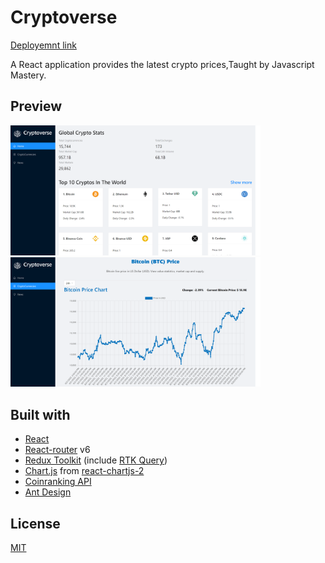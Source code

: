 # Cryptoverse

[Deployemnt link](https://projectcryptoverseapp.netlify.app//)

A React application provides the latest crypto prices,Taught by Javascript Mastery.


## Preview

<img src="./resources/home.png" width="400" />&nbsp;<img src="./resources/chart.png" width="400" />


## Built with

- [React](https://reactjs.org/)
- [React-router](https://reactrouter.com/) v6
- [Redux Toolkit](https://redux-toolkit.js.org/) (include [RTK Query](https://redux-toolkit.js.org/rtk-query/overview))
- [Chart.js](https://www.chartjs.org/) from [react-chartjs-2](https://www.npmjs.com/package/react-chartjs-2)
- [Coinranking API](https://rapidapi.com/Coinranking/api/coinranking1?utm_source=youtube.com%2FJavaScriptMastery&utm_medium=DevRel&utm_campaign=DevRel)
- [Ant Design](https://ant.design/)



## License

[MIT](LICENSE)
